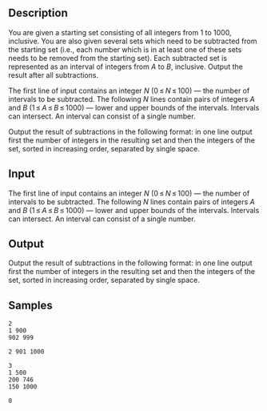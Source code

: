 ## Description

<div><p>You are given a starting set consisting of all integers from 1 to 1000, inclusive. You are also given several sets which need to be subtracted from the starting set (i.e., each number which is in at least one of these sets needs to be removed from the starting set). Each subtracted set is represented as an interval of integers from <span class="tex-span"><i>A</i></span> to <span class="tex-span"><i>B</i></span>, inclusive. Output the result after all subtractions.</p></div><div class="input-specification"><p>The first line of input contains an integer <span class="tex-span"><i>N</i></span> (<span class="tex-span">0 ≤ <i>N</i> ≤ 100</span>) — the number of intervals to be subtracted. The following <span class="tex-span"><i>N</i></span> lines contain pairs of integers <span class="tex-span"><i>A</i></span> and <span class="tex-span"><i>B</i></span> (<span class="tex-span">1 ≤ <i>A</i> ≤ <i>B</i> ≤ 1000</span>) — lower and upper bounds of the intervals. Intervals can intersect. An interval can consist of a single number.</p></div><div class="output-specification"><p>Output the result of subtractions in the following format: in one line output first the number of integers in the resulting set and then the integers of the set, sorted in increasing order, separated by single space.</p></div>


## Input

<p>The first line of input contains an integer <span class="tex-span"><i>N</i></span> (<span class="tex-span">0 ≤ <i>N</i> ≤ 100</span>) — the number of intervals to be subtracted. The following <span class="tex-span"><i>N</i></span> lines contain pairs of integers <span class="tex-span"><i>A</i></span> and <span class="tex-span"><i>B</i></span> (<span class="tex-span">1 ≤ <i>A</i> ≤ <i>B</i> ≤ 1000</span>) — lower and upper bounds of the intervals. Intervals can intersect. An interval can consist of a single number.</p>


## Output

<p>Output the result of subtractions in the following format: in one line output first the number of integers in the resulting set and then the integers of the set, sorted in increasing order, separated by single space.</p>


## Samples

```input1
2
1 900
902 999

```

```output1
2 901 1000

```






```input2
3
1 500
200 746
150 1000

```

```output2
0

```




